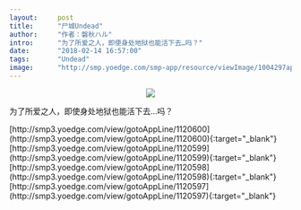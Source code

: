```yaml
---
layout:     post
title:      "尸城Undead"
author:     "作者：磐秋ハル"
intro:      "为了所爱之人，即使身处地狱也能活下去…吗？"
date:       "2018-02-14 16:57:00"
tags:       "Undead"
image:      "http://smp.yoedge.com/smp-app/resource/viewImage/1004297appline.png"
---
```

<div style="text-align: center">
<p><img src="http://smp.yoedge.com/smp-app/resource/viewImage/1004297appline.png"/></p>
</div>
<p class="post-meta">
<span>为了所爱之人，即使身处地狱也能活下去…吗？</span>
</p>
[http://smp3.yoedge.com/view/gotoAppLine/1120600](http://smp3.yoedge.com/view/gotoAppLine/1120600){:target="_blank"}
[http://smp3.yoedge.com/view/gotoAppLine/1120599](http://smp3.yoedge.com/view/gotoAppLine/1120599){:target="_blank"}
[http://smp3.yoedge.com/view/gotoAppLine/1120598](http://smp3.yoedge.com/view/gotoAppLine/1120598){:target="_blank"}
[http://smp3.yoedge.com/view/gotoAppLine/1120597](http://smp3.yoedge.com/view/gotoAppLine/1120597){:target="_blank"}


